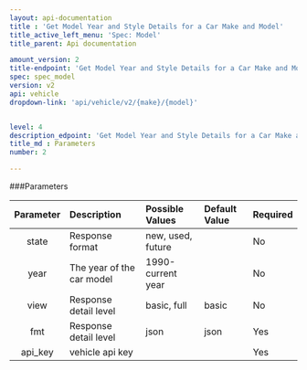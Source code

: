 ```yaml
---
layout: api-documentation
title : 'Get Model Year and Style Details for a Car Make and Model'
title_active_left_menu: 'Spec: Model'
title_parent: Api documentation

amount_version: 2
title-endpoint: 'Get Model Year and Style Details for a Car Make and Model'
spec: spec_model
version: v2
api: vehicle
dropdown-link: 'api/vehicle/v2/{make}/{model}'


level: 4
description_edpoint: 'Get Model Year and Style Details for a Car Make and Model'
title_md : Parameters
number: 2

---
```


###Parameters

| Parameter  	| Description                | Possible Values   | Default Value | Required |
|:-------------:|:---------------------------|:----------------- |:------------- |:-------- |
| state			| Response format            | new, used, future | 	             | No       |
| year       	| The year of the car model	 | 1990-current year |               | No       |
| view			| Response detail level      | basic, full       | basic         | No       |
| fmt			| Response detail level      | json              | json          | Yes      |
| api_key    	| vehicle api key            |                   |               | Yes      |